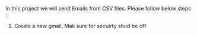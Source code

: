 In this project we will send Emails from CSV files.
Please follow below steps : 
1. Create a new gmail, Mak sure for secuirty shud be off

